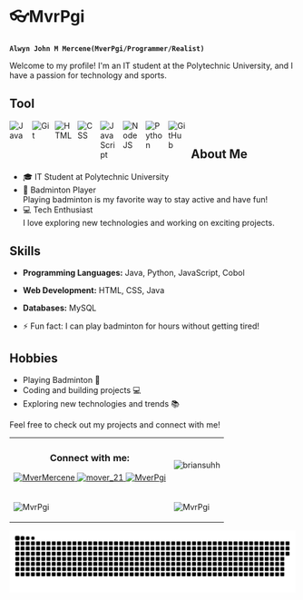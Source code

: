 # 👓MvrPgi

**`Alwyn John M Mercene(MverPgi/Programmer/Realist)`**


Welcome to my profile! I'm an IT student at the Polytechnic University, and I have a passion for technology and sports.



## Tool

<img align="left" alt="Java" width="30px" style="padding-right:10px;" src="https://cdn.jsdelivr.net/gh/devicons/devicon/icons/java/java-original.svg"/>
<img align="left" alt="Git" width="30px" style="padding-right:10px;" src="https://cdn.jsdelivr.net/gh/devicons/devicon/icons/git/git-original.svg" />
<img align="left" alt="HTML" width="30px" style="padding-right:10px;" src="https://cdn.jsdelivr.net/gh/devicons/devicon/icons/html5/html5-plain.svg" />
<img align="left" alt="CSS" width="30px" style="padding-right:10px;" src="https://cdn.jsdelivr.net/gh/devicons/devicon/icons/css3/css3-plain.svg" />
<img align="left" alt="JavaScript" width="30px" style="padding-right:10px;" src="https://cdn.jsdelivr.net/gh/devicons/devicon/icons/javascript/javascript-plain.svg" />
<img align="left" alt="NodeJS" width="30px" style="padding-right:10px;" src="https://cdn.jsdelivr.net/gh/devicons/devicon/icons/nodejs/nodejs-original.svg" />
<img align="left" alt="Python" width="30px" style="padding-right:10px;" src="https://cdn.jsdelivr.net/gh/devicons/devicon/icons/python/python-plain.svg" />
<img align="left" alt="GitHub" width="30px" style="padding-right:10px;" src="https://cdn.jsdelivr.net/gh/devicons/devicon/icons/github/github-original.svg" />
<br />


## About Me
- 🎓 IT Student at Polytechnic University
- 🏸 Badminton Player  
  Playing badminton is my favorite way to stay active and have fun!
- 💻 Tech Enthusiast  
  I love exploring new technologies and working on exciting projects.

## Skills

- **Programming Languages:** Java, Python, JavaScript, Cobol
- **Web Development:** HTML, CSS, Java
- **Databases:** MySQL


- ⚡ Fun fact: I can play badminton for hours without getting tired!
  

## Hobbies
- Playing Badminton 🏸
- Coding and building projects 💻
- Exploring new technologies and trends 📚

Feel free to check out my projects and connect with me!



<table>
  <tr>
    <td>
       <p align="center"> 
       <h3 align="center">Connect with me:</h3>
      <p align="center">
        <a href="https://www.facebook.com/MverMercene" target="_blank">
          <img src="https://raw.githubusercontent.com/rahuldkjain/github-profile-readme-generator/master/src/images/icons/Social/facebook.svg"
               alt="MverMercene" height="30" width="40" />
        </a>
        <a href="https://www.instagram.com/mover_21/" target="_blank">
          <img src="https://raw.githubusercontent.com/rahuldkjain/github-profile-readme-generator/master/src/images/icons/Social/instagram.svg"
               alt="mover_21" height="30" width="40" />
        </a>
        <a href="https://twitter.com/MverPgi" target="_blank">
          <img src="https://raw.githubusercontent.com/rahuldkjain/github-profile-readme-generator/master/src/images/icons/Social/twitter.svg"
               alt="MverPgi" height="30" width="40" />
        </a>
      </p>
  </td>
         <td>
      <p align="center">
        <img align="center"
          src="https://github-readme-stats.vercel.app/api/top-langs?username=MvrPgi&show_icons=true&locale=en&bg_color=0d1117&text_color=ffffff&layout=compact"
          alt="briansuhh" 
          bg_color=#808080/>
      </p>
    </td>
  </tr>

  <tr>
  <td>
    <p>
      <img align="center" src="https://github-readme-streak-stats.herokuapp.com/?user=MvrPgi&theme=dark&background=0d1117&date_format=M%20j%5B%2C%20Y%5D" alt="MvrPgi" />
    </p>
  </td>

  <td>
      <p>
        <img align="center" src="https://github-readme-stats.vercel.app/api?username=MvrPgi&show_icons=true&locale=en&bg_color=0d1117&text_color=ffffff&repo=convoychat"
          alt="MvrPgi" />
      </p>
    </td>
  </tr>
  
</table>



<div style="text-align: right;">
    <img src="./ASSETS/github-snake.svg" alt="GitHub Snake">
</div>



